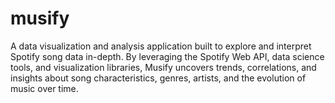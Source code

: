 # musify
A data visualization and analysis application built to explore and interpret Spotify song data in-depth. By leveraging the Spotify Web API, data science tools, and visualization libraries, Musify uncovers trends, correlations, and insights about song characteristics, genres, artists, and the evolution of music over time.
